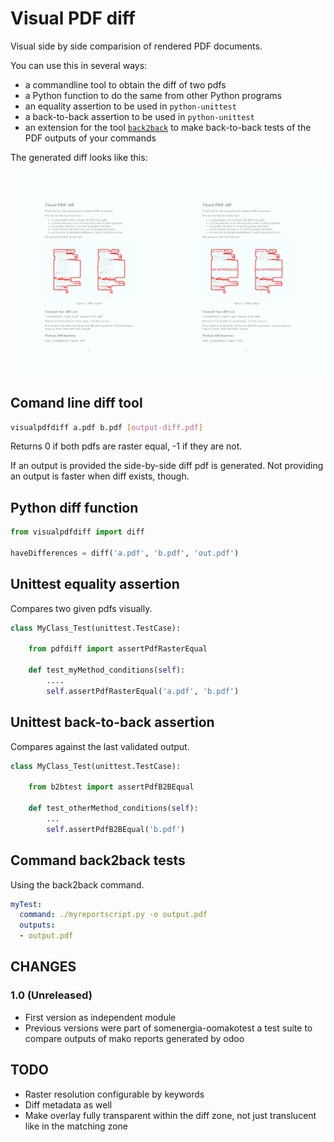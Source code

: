 # Visual PDF diff

Visual side by side comparision of rendered PDF documents.

You can use this in several ways:

- a commandline tool to obtain the diff of two pdfs
- a Python function to do the same from other Python programs
- an equality assertion to be used in `python-unittest`
- a back-to-back assertion to be used in `python-unittest`
- an extension for the tool [`back2back`](https://github.com/vokimon/back2back) to make back-to-back tests of the PDF outputs of your commands

The generated diff looks like this:

![Diff output example](docs/example.png)

## Comand line diff tool

```bash
visualpdfdiff a.pdf b.pdf [output-diff.pdf]
```

Returns 0 if both pdfs are raster equal, -1 if they are not.

If an output is provided the side-by-side diff pdf is generated.
Not providing an output is faster when diff exists, though.

## Python diff function

```python
from visualpdfdiff import diff

haveDifferences = diff('a.pdf', 'b.pdf', 'out.pdf')
```

## Unittest equality assertion

Compares two given pdfs visually.

```python
class MyClass_Test(unittest.TestCase):

	from pdfdiff import assertPdfRasterEqual

	def test_myMethod_conditions(self):
		....
		self.assertPdfRasterEqual('a.pdf', 'b.pdf')

```

## Unittest back-to-back assertion

Compares against the last validated output.

```python
class MyClass_Test(unittest.TestCase):

	from b2btest import assertPdfB2BEqual

	def test_otherMethod_conditions(self):
		...
		self.assertPdfB2BEqual('b.pdf')
```

## Command back2back tests

Using the back2back command.

```yaml
myTest:
  command: ./myreportscript.py -o output.pdf
  outputs:
  - output.pdf
```

## CHANGES

### 1.0 (Unreleased)

- First version as independent module
- Previous versions were part of somenergia-oomakotest a test suite to compare outputs of mako reports generated by odoo

## TODO

- Raster resolution configurable by keywords
- Diff metadata as well
- Make overlay fully transparent within the diff zone, not just translucent like in the matching zone



